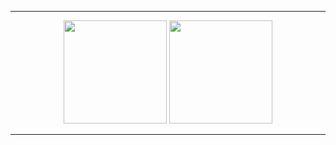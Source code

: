 <hr>
<div align="center">
  <img height="165em" src="https://github-readme-stats.vercel.app/api?username=gabscrobson&show_icons=true&theme=dark&include_all_commits=true&count_private=true"/>
  <img height="165em" src="https://github-readme-stats.vercel.app/api/top-langs/?username=gabscrobson&layout=compact&langs_count=7&theme=dark"/>
</div>
<hr>

